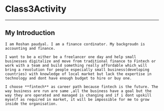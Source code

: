 # Class3Activity
---
## My Introduction
    I am Roshan paudyal. I am a finance cordinator. My backgroudn is accounting and finance.

    I want to be a either be a freelancer one day and help small businesses digitalize and move from traditional finance to Fintech or work with a team and build something really affordable which will bring a revolution for people especially small business(developing countries) with knowledge of local market but lack the expertise in technology and dont have enough budget to hire or buy one. 

    I choose **fintech** as career path because fintech is the future. The way business are run are same ,all the business have a goal but the way they are operated and managed is changing and if i dont upskill myself as required in market, it will be impossible for me to grow inside the organisation.
